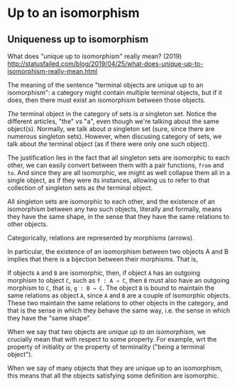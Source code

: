 # Up to an isomorphism

## Uniqueness up to isomorphism

What does "unique up to isomorphism" really mean? (2019)
http://statusfailed.com/blog/2019/04/25/what-does-unique-up-to-isomorphism-really-mean.html

The meaning of the sentence "terminal objects are unique up to an isomorphism": a category might contain multiple terminal objects, but if it does, then there must exist an isomorphism between those objects.

_The_ terminal object in the category of sets is _a_ singleton set. Notice the different articles, "the" vs "a", even though we're talking about the same object(s). Normally, we talk about _a_ singleton set (sure, since there are numerous singleton sets). However, when discusing category of sets, we talk about _the_ terminal object (as if there were only one such object).

The justification lies in the fact that all singleton sets are isomorphic to each other, we can easily convert between them with a pair functions, `from` and `to`. And since they are all isomorphic, we might as well collapse them all in a single object, as if they were its instances, allowing us to refer to that collection of singleton sets as _the_ terminal object.

All singleton sets are isomorphic to each other, and the existence of an isomorphism between any two such objects, literally and formally, means they have the same shape, in the sense that they have the same relations to other objects.

Categorically, relations are represented by morphisms (arrows). 

In particular, the existence of an isomorphism between two objects A and B implies that there is a bijection between their morphisms. That is, 

If objects `A` and `B` are isomorphic, then, if object `A` has an outgoing morphism to object `C`, such as `f : A → C`, then `B` must also have an outgoing morphism to `C`, that is, `g : B → C`. The object `B` is bound to maintain the same relations as object `A`, since `A` and `B` are a couple of isomorphic objects. These two maintain the same relations to other objects in the category, and that is the sense in which they behave the same way, i.e. the sense in which they have the "same shape".

When we say that two objects are *unique up to an isomorphism*, we crucially mean that with respect to some property. For example, wrt the property of initiality or the property of terminality ("being a terminal object").

When we say of many objects that they are unique up to an isomorphism, this means that all the objects satisfying some definition are isomorphic.
